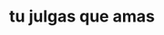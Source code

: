 ---
layout: work
title: tu julgas que amas
inst: for piano
#image: /assets/images/placeholder-2.jpg
soundcloud: https://w.soundcloud.com/player/?url=https%3A//api.soundcloud.com/tracks/348574893&color=%23ff5500&auto_play=false&hide_related=false&show_comments=true&show_user=true&show_reposts=false&show_teaser=true"
---